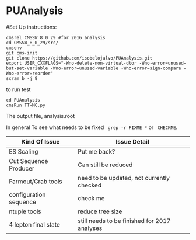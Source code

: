 PUAnalysis
==========


#Set Up instructions:

```
cmsrel CMSSW_8_0_29 #for 2016 analysis
cd CMSSW_8_0_29/src/
cmsenv
git cms-init 
git clone https://github.com/isobelojalvo/PUAnalysis.git   
export USER_CXXFLAGS="-Wno-delete-non-virtual-dtor -Wno-error=unused-but-set-variable -Wno-error=unused-variable -Wno-error=sign-compare -Wno-error=reorder"
scram b -j 8
```
to run test

```
cd PUAnalysis
cmsRun TT-MC.py
```
The output file, analysis.root

In general To see what needs to be fixed ``` grep -r FIXME *``` or ``` CHECKME```. 


| Kind Of Issue  | Issue Detail |
| ------------- | ------------- |
| ES Scaling    | Put me back?  |
| Cut Sequence Producer | Can still be reduced |
| Farmout/Crab tools | need to be updated, not currently checked|
| configuration sequence | check me |
| ntuple tools | reduce tree size |
| 4 lepton final state| still needs to be finished for 2017 analyses |

